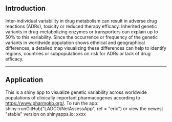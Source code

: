 <!--
  Title: Worldalleles
  Description: Shiny App to visualize genetic variability across populations.
  Author: Jimbou
<meta name='keywords' content='ADME, pharmacogenes, allele, frequency, SNP, variant, starallele, pharmvar, pharmgkb'>
  -->
  
## Introduction
Inter-individual variability in drug metabolism can result in adverse drug reactions (ADRs), toxicity or reduced therapy efficacy. Inherited genetic variants in drug-metabolizing enzymes or transporters can explain up to 50% to this variability. Since the occurrence or frequency of the genetic variants in worldwide population shows ethnical and geographical differences, a detailed map visualizing these differences can help to identify regions, countries or subpopulations on risk for ADRs or lack of drug efficacy.
***


## Application
This is a shiny app to visualize genetic variability across worldwide populations of clinically important pharmacogenes according to https://www.pharmgkb.org/.
To run the app:
shiny::runGitHub("LADCO/NetAssessApp", ref = "eric")
or view the newest "stable" version on shinyapps.io:
xxxx

